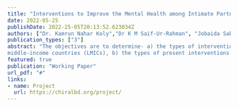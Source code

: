 ```yaml
---
title: "Interventions to Improve the Mental Health among Intimate Partner Violence Survivors in Low and Middle-income countries: A Systematic Review Protocol"
date: 2022-05-25
publishDate: 2022-25-05T20:13:52.623034Z
authors: ["Dr. Kamrun Nahar Koly","Dr K M Saif-Ur-Rahman", "Jobaida Saba","Md. Jubayer Hossain", "Dr. Anan Nisat Nabela Hossain", "Mansura Islam",  "Mohammad Raihan Tariq", "Dr Naralle Warren"]
publication_types: ["3"]
abstract: "The objectives are to determine- a) the types of interventions that are available to influence the changes in the mental health conditions among the IPV survivors in low- and
middle-income countries (LMICs), b) the types of present interventions that influence changes in knowledge, attitude and practice of the healthcare workers to provide mental health care to the IPV survivors; and c) the feasibility of implementing those interventions in resource-poor settings."
featured: true
publication: "Working Paper"
url_pdf: "#"
links:
- name: Project
  url: https://chiralbd.org/project/
---
```

